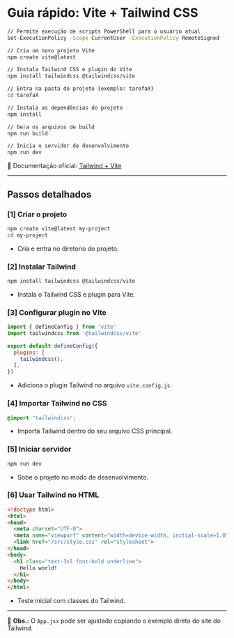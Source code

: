 # Guia rápido: Vite + Tailwind CSS

```bash
// Permite execução de scripts PowerShell para o usuário atual
Set-ExecutionPolicy -Scope CurrentUser -ExecutionPolicy RemoteSigned 

// Cria um novo projeto Vite
npm create vite@latest

// Instala Tailwind CSS e plugin do Vite
npm install tailwindcss @tailwindcss/vite            

// Entra na pasta do projeto (exemplo: tarefaX)
cd tarefaX        

// Instala as dependências do projeto
npm install   

// Gera os arquivos de build
npm run build     

// Inicia o servidor de desenvolvimento
npm run dev                       
````

🔗 Documentação oficial: [Tailwind + Vite](https://tailwindcss.com/docs/installation/using-vite)

---

## Passos detalhados

### \[1] Criar o projeto

```bash
npm create vite@latest my-project
cd my-project
```

+ Cria e entra no diretório do projeto.

### \[2] Instalar Tailwind

```bash
npm install tailwindcss @tailwindcss/vite
```

+ Instala o Tailwind CSS e plugin para Vite.

### \[3] Configurar plugin no Vite

```js
import { defineConfig } from 'vite'
import tailwindcss from '@tailwindcss/vite'

export default defineConfig({
  plugins: [
    tailwindcss(),
  ],
})
```

+ Adiciona o plugin Tailwind no arquivo `vite.config.js`.

### \[4] Importar Tailwind no CSS

```css
@import "tailwindcss";
```

+ Importa Tailwind dentro do seu arquivo CSS principal.

### \[5] Iniciar servidor

```bash
npm run dev
```

+ Sobe o projeto no modo de desenvolvimento.

### \[6] Usar Tailwind no HTML

```html
<!doctype html>
<html>
<head>
  <meta charset="UTF-8">
  <meta name="viewport" content="width=device-width, initial-scale=1.0">
  <link href="/src/style.css" rel="stylesheet">
</head>
<body>
  <h1 class="text-3xl font-bold underline">
    Hello world!
  </h1>
</body>
</html>
```

+ Teste inicial com classes do Tailwind.

---

📌 **Obs.:** O `App.jsx` pode ser ajustado copiando o exemplo direto do site do Tailwind.

